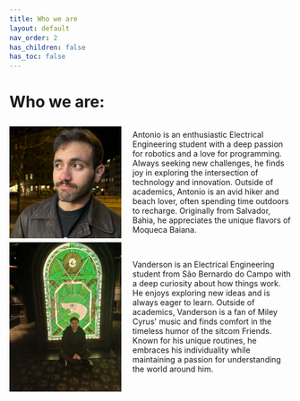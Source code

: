 ```yaml
---
title: Who we are
layout: default
nav_order: 2
has_children: false
has_toc: false
---
```


# Who we are:

<div style="display: flex; align-items: center;">
  <img src="/imgs/eu.jpg" alt="Antonio's photo" style="width: 200px; margin-right: 20px;">
  <p>
    Antonio is an enthusiastic Electrical Engineering student with a deep passion for robotics and a love for programming. Always seeking new challenges, he finds joy in exploring the intersection of technology and innovation. Outside of academics, Antonio is an avid hiker and beach lover, often spending time outdoors to recharge. Originally from Salvador, Bahia, he appreciates the unique flavors of Moqueca Baiana.
  </p>
</div>

<div style="display: flex; align-items: center;">
  <img src="/imgs/vanderson.jpg" alt="Vanderson's photo" style="width: 200px; margin-right: 20px;">
  <p>
    Vanderson is an Electrical Engineering student from São Bernardo do Campo with a deep curiosity about how things work. He enjoys exploring new ideas and is always eager to learn. Outside of academics, Vanderson is a fan of Miley Cyrus' music and finds comfort in the timeless humor of the sitcom Friends. Known for his unique routines, he embraces his individuality while maintaining a passion for understanding the world around him.
  </p>
</div>




